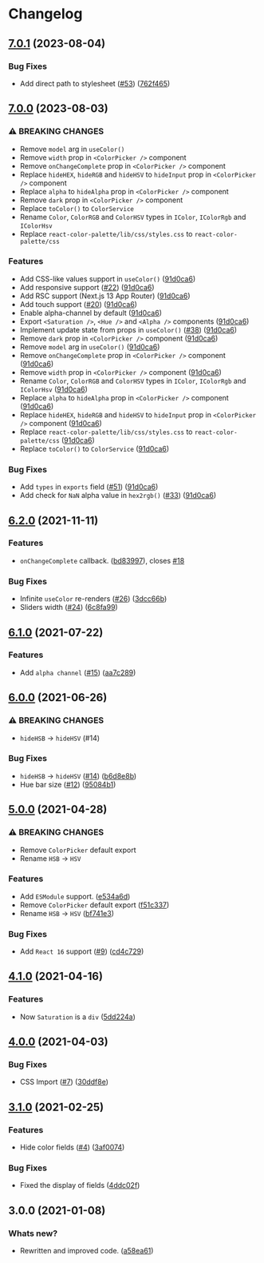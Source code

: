 # Changelog


## [7.0.1](https://github.com/Wondermarin/react-color-palette/compare/v7.0.0...v7.0.1) (2023-08-04)


### Bug Fixes

* Add direct path to stylesheet ([#53](https://github.com/Wondermarin/react-color-palette/issues/53)) ([762f465](https://github.com/Wondermarin/react-color-palette/commit/762f4651ebc3bef4f4507c8fbc0ca59fe3ddbee2))

## [7.0.0](https://github.com/Wondermarin/react-color-palette/compare/v6.2.0...v7.0.0) (2023-08-03)


### ⚠ BREAKING CHANGES

* Remove `model` arg in `useColor()`
* Remove `width` prop in `<ColorPicker />` component
* Remove `onChangeComplete` prop in `<ColorPicker />` component
* Replace `hideHEX`, `hideRGB` and `hideHSV` to `hideInput` prop in `<ColorPicker />` component
* Replace `alpha` to `hideAlpha` prop in `<ColorPicker />` component
* Remove `dark` prop in `<ColorPicker />` component
* Replace `toColor()` to `ColorService`
* Rename `Color`, `ColorRGB` and `ColorHSV` types in `IColor`, `IColorRgb` and `IColorHsv`
* Replace `react-color-palette/lib/css/styles.css` to `react-color-palette/css`

### Features

* Add CSS-like values support in `useColor()` ([91d0ca6](https://github.com/Wondermarin/react-color-palette/commit/91d0ca63891272ef4153f8201a0dd81ef524d5d0))
* Add responsive support ([#22](https://github.com/Wondermarin/react-color-palette/issues/22)) ([91d0ca6](https://github.com/Wondermarin/react-color-palette/commit/91d0ca63891272ef4153f8201a0dd81ef524d5d0))
* Add RSC support (Next.js 13 App Router) ([91d0ca6](https://github.com/Wondermarin/react-color-palette/commit/91d0ca63891272ef4153f8201a0dd81ef524d5d0))
* Add touch support ([#20](https://github.com/Wondermarin/react-color-palette/issues/20)) ([91d0ca6](https://github.com/Wondermarin/react-color-palette/commit/91d0ca63891272ef4153f8201a0dd81ef524d5d0))
* Enable alpha-channel by default ([91d0ca6](https://github.com/Wondermarin/react-color-palette/commit/91d0ca63891272ef4153f8201a0dd81ef524d5d0))
* Export `<Saturation />`, `<Hue />` and `<Alpha />` components ([91d0ca6](https://github.com/Wondermarin/react-color-palette/commit/91d0ca63891272ef4153f8201a0dd81ef524d5d0))
* Implement update state from props in `useColor()` ([#38](https://github.com/Wondermarin/react-color-palette/issues/38)) ([91d0ca6](https://github.com/Wondermarin/react-color-palette/commit/91d0ca63891272ef4153f8201a0dd81ef524d5d0))
* Remove `dark` prop in `<ColorPicker />` component ([91d0ca6](https://github.com/Wondermarin/react-color-palette/commit/91d0ca63891272ef4153f8201a0dd81ef524d5d0))
* Remove `model` arg in `useColor()` ([91d0ca6](https://github.com/Wondermarin/react-color-palette/commit/91d0ca63891272ef4153f8201a0dd81ef524d5d0))
* Remove `onChangeComplete` prop in `<ColorPicker />` component ([91d0ca6](https://github.com/Wondermarin/react-color-palette/commit/91d0ca63891272ef4153f8201a0dd81ef524d5d0))
* Remove `width` prop in `<ColorPicker />` component ([91d0ca6](https://github.com/Wondermarin/react-color-palette/commit/91d0ca63891272ef4153f8201a0dd81ef524d5d0))
* Rename `Color`, `ColorRGB` and `ColorHSV` types in `IColor`, `IColorRgb` and `IColorHsv` ([91d0ca6](https://github.com/Wondermarin/react-color-palette/commit/91d0ca63891272ef4153f8201a0dd81ef524d5d0))
* Replace `alpha` to `hideAlpha` prop in `<ColorPicker />` component ([91d0ca6](https://github.com/Wondermarin/react-color-palette/commit/91d0ca63891272ef4153f8201a0dd81ef524d5d0))
* Replace `hideHEX`, `hideRGB` and `hideHSV` to `hideInput` prop in `<ColorPicker />` component ([91d0ca6](https://github.com/Wondermarin/react-color-palette/commit/91d0ca63891272ef4153f8201a0dd81ef524d5d0))
* Replace `react-color-palette/lib/css/styles.css` to `react-color-palette/css` ([91d0ca6](https://github.com/Wondermarin/react-color-palette/commit/91d0ca63891272ef4153f8201a0dd81ef524d5d0))
* Replace `toColor()` to `ColorService` ([91d0ca6](https://github.com/Wondermarin/react-color-palette/commit/91d0ca63891272ef4153f8201a0dd81ef524d5d0))


### Bug Fixes

* Add `types` in `exports` field ([#51](https://github.com/Wondermarin/react-color-palette/issues/51)) ([91d0ca6](https://github.com/Wondermarin/react-color-palette/commit/91d0ca63891272ef4153f8201a0dd81ef524d5d0))
* Add check for `NaN` alpha value in `hex2rgb()` ([#33](https://github.com/Wondermarin/react-color-palette/issues/33)) ([91d0ca6](https://github.com/Wondermarin/react-color-palette/commit/91d0ca63891272ef4153f8201a0dd81ef524d5d0))

## [6.2.0](https://github.com/Wondermarin/react-color-palette/compare/v6.1.0...v6.2.0) (2021-11-11)


### Features

* `onChangeComplete` callback. ([bd83997](https://github.com/Wondermarin/react-color-palette/commit/bd83997da178d79d9292264cf513f20b696a665e)), closes [#18](https://github.com/Wondermarin/react-color-palette/issues/18)


### Bug Fixes

* Infinite `useColor` re-renders ([#26](https://github.com/Wondermarin/react-color-palette/issues/26)) ([3dcc66b](https://github.com/Wondermarin/react-color-palette/commit/3dcc66bbe38615dea273e147bf379aa3f982f493))
* Sliders width ([#24](https://github.com/Wondermarin/react-color-palette/issues/24)) ([6c8fa99](https://github.com/Wondermarin/react-color-palette/commit/6c8fa999742e474a1d2f67877e8045d399a9f280))

## [6.1.0](https://github.com/Wondermarin/react-color-palette/compare/v6.0.0...v6.1.0) (2021-07-22)


### Features

* Add `alpha channel` ([#15](https://github.com/Wondermarin/react-color-palette/issues/15)) ([aa7c289](https://github.com/Wondermarin/react-color-palette/commit/aa7c289b971e02fe0c0740904202f80d39fd9bbd))

## [6.0.0](https://github.com/Wondermarin/react-color-palette/compare/v5.0.0...v6.0.0) (2021-06-26)


### ⚠ BREAKING CHANGES

* `hideHSB` -> `hideHSV` (#14)

### Bug Fixes

* `hideHSB` -> `hideHSV` ([#14](https://github.com/Wondermarin/react-color-palette/issues/14)) ([b6d8e8b](https://github.com/Wondermarin/react-color-palette/commit/b6d8e8b95f31bbd8269d5a4e9aa9f8fe0be336e1))
* Hue bar size ([#12](https://github.com/Wondermarin/react-color-palette/issues/12)) ([95084b1](https://github.com/Wondermarin/react-color-palette/commit/95084b148e37fc28cdaee7abc143161a0b7b9f6e))

## [5.0.0](https://github.com/Wondermarin/react-color-palette/compare/v4.1.0...v5.0.0) (2021-04-28)


### ⚠ BREAKING CHANGES

* Remove `ColorPicker` default export
* Rename `HSB` -> `HSV`

### Features

* Add `ESModule` support. ([e534a6d](https://github.com/Wondermarin/react-color-palette/commit/e534a6dacddb9b71a8a429cb8538d2a83ccb311c))
* Remove `ColorPicker` default export ([f51c337](https://github.com/Wondermarin/react-color-palette/commit/f51c33767f85165a7dc5506b9571028040bac192))
* Rename `HSB` -> `HSV` ([bf741e3](https://github.com/Wondermarin/react-color-palette/commit/bf741e3071115cadb738db6e26179d63192e6cd3))


### Bug Fixes

* Add `React 16` support ([#9](https://github.com/Wondermarin/react-color-palette/issues/9)) ([cd4c729](https://github.com/Wondermarin/react-color-palette/commit/cd4c72988e4e20e03c2cf2f31436d76385da6305))

## [4.1.0](https://github.com/Wondermarin/react-color-palette/compare/v4.0.0...v4.1.0) (2021-04-16)


### Features

* Now `Saturation` is a `div` ([5dd224a](https://github.com/Wondermarin/react-color-palette/commit/5dd224a78373b20c99a799e737824d7063b16991))

## [4.0.0](https://github.com/Wondermarin/react-color-palette/compare/v3.1.0...v4.0.0) (2021-04-03)


### Bug Fixes

* CSS Import ([#7](https://github.com/Wondermarin/react-color-palette/issues/7)) ([30ddf8e](https://github.com/Wondermarin/react-color-palette/commit/30ddf8e30ed4e84dacf2f1728eaae0fdafeecfd5))

## [3.1.0](https://github.com/Wondermarin/react-color-palette/compare/v3.0.0...v3.1.0) (2021-02-25)


### Features

* Hide color fields ([#4](https://github.com/Wondermarin/react-color-palette/issues/4)) ([3af0074](https://github.com/Wondermarin/react-color-palette/commit/3af0074d4fe3357d9ef6d3ceee03b42ba8e57a57))

### Bug Fixes

* Fixed the display of fields ([4ddc02f](https://github.com/Wondermarin/react-color-palette/commit/4ddc02ff2a30ae9689ff72effee7fd827de9db00))

## 3.0.0 (2021-01-08)


### Whats new?

* Rewritten and improved code. ([a58ea61](https://github.com/Wondermarin/react-color-palette/commit/a58ea610b2a9fdb23945f28a07deb3978bce57df))
